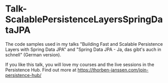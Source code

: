 # Talk-ScalablePersistenceLayersSpringDataJPA
The code samples used in my talks "Building Fast and Scalable Persistence Layers with Spring Data JPA" and "Spring Data JPA - Ja, das gibt's auch in schnell" (German version).

If you like this talk, you will love my courses and the live sessions in the Persistence Hub. Find out more at https://thorben-janssen.com/join-persistence-hub/
